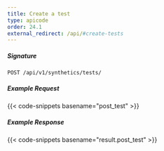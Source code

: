 ```yaml
---
title: Create a test
type: apicode
order: 24.1
external_redirect: /api/#create-tests
---
```


##### Signature
`POST /api/v1/synthetics/tests/`

##### Example Request

{{< code-snippets basename="post_test" >}}

##### Example Response

{{< code-snippets basename="result.post_test" >}}
